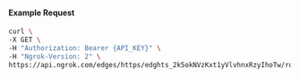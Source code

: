 <!-- Code generated for API Clients. DO NOT EDIT. -->

#### Example Request

```bash
curl \
-X GET \
-H "Authorization: Bearer {API_KEY}" \
-H "Ngrok-Version: 2" \
https://api.ngrok.com/edges/https/edghts_2k5okNVzKxt1yVlvhnxRzyIhoTw/routes/edghtsrt_2k5okKjdbxP5jOSGTJPMRLlZPuG/backend
```
